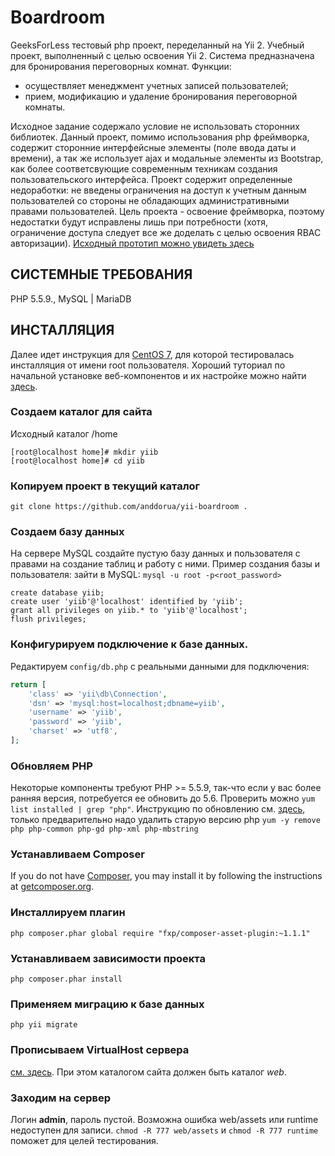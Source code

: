 Boardroom
=========
GeeksForLess тестовый php проект, переделанный на Yii 2. Учебный проект, выполненный с целью освоения Yii 2.
Система предназначена для бронирования переговорных комнат.
Функции:
- осуществляет менеджмент учетных записей пользователей;
- прием, модификацию и удаление бронирования переговорной комнаты.

Исходное задание содержало условие не использовать сторонних библиотек. Данный проект, помимо использования php фреймворка, содержит сторонние интерфейсные элементы (поле ввода даты и времени), а так же использует ajax и модальные элементы из Bootstrap, как более соответсвующие современным техникам создания пользовательского интерфейса.
Проект содержит определенные недоработки: не введены ограничения на доступ к учетным данным пользователей со стороны не обладающих административными правами пользователей. Цель проекта - освоение фреймворка, поэтому недостатки будут исправлены лишь при потребности (хотя, ограничение доступа следует все же доделать с целью освоения RBAC авторизации).
[Исходный прототип можно увидеть здесь](https://github.com/anddorua/boardroom)


СИСТЕМНЫЕ ТРЕБОВАНИЯ
--------------------

PHP 5.5.9., MySQL | MariaDB


ИНСТАЛЛЯЦИЯ
-----------

Далее идет инструкция для [CentOS 7](https://virtualboxes.org/images/centos/), для которой тестировалась инсталляция от имени root пользователя. Хороший туториал по начальной установке веб-компонентов и их настройке можно найти [здесь](http://i-leon.ru/ustanovka-i-nastrojka-apache-php-mysql-na-centos-pma-i-ftp/).

### Создаем каталог для сайта
Исходный каталог /home
~~~
[root@localhost home]# mkdir yiib
[root@localhost home]# cd yiib
~~~

### Копируем проект в текущий каталог
~~~
git clone https://github.com/anddorua/yii-boardroom .
~~~

### Создаем базу данных
На сервере MySQL создайте пустую базу данных и пользователя с правами на создание таблиц и работу с ними.
    Пример создания базы и пользователя:
    зайти в MySQL: ```mysql -u root -p<root_password>```
~~~
create database yiib;
create user 'yiib'@'localhost' identified by 'yiib';
grant all privileges on yiib.* to 'yiib'@'localhost';
flush privileges;
~~~

### Конфигурируем подключение к базе данных.

   Редактируем `config/db.php` с реальными данными для подключения:

   ```php
   return [
       'class' => 'yii\db\Connection',
       'dsn' => 'mysql:host=localhost;dbname=yiib',
       'username' => 'yiib',
       'password' => 'yiib',
       'charset' => 'utf8',
   ];
   ```

### Обновляем PHP
Некоторые компоненты требуют PHP >= 5.5.9, так-что если у вас более ранняя версия, потребуется ее обновить до 5.6. Проверить можно ```yum list installed | grep "php"```. Инструкцию по обновлению см. [здесь](http://devdocs.magento.com/guides/v2.0/install-gde/prereq/php-centos.html), только предварительно надо удалить старую версию php ```yum -y remove php php-common php-gd php-xml php-mbstring```


### Устанавливаем Composer

If you do not have [Composer](http://getcomposer.org/), you may install it by following the instructions
at [getcomposer.org](http://getcomposer.org/doc/00-intro.md#installation-nix).

### Инсталлируем плагин
~~~
php composer.phar global require "fxp/composer-asset-plugin:~1.1.1"
~~~

### Устанавливаем зависимости проекта
~~~
php composer.phar install
~~~

### Применяем миграцию к базе данных
~~~
php yii migrate
~~~

### Прописываем VirtualHost сервера
[см. здесь](http://i-leon.ru/ustanovka-i-nastrojka-apache-php-mysql-na-centos-pma-i-ftp/). При этом каталогом сайта должен быть каталог _web_.

### Заходим на сервер
Логин __admin__, пароль пустой. Возможна ошибка web/assets или runtime недоступен для записи. ```chmod -R 777 web/assets``` и ```chmod -R 777 runtime``` поможет для целей тестирования.


